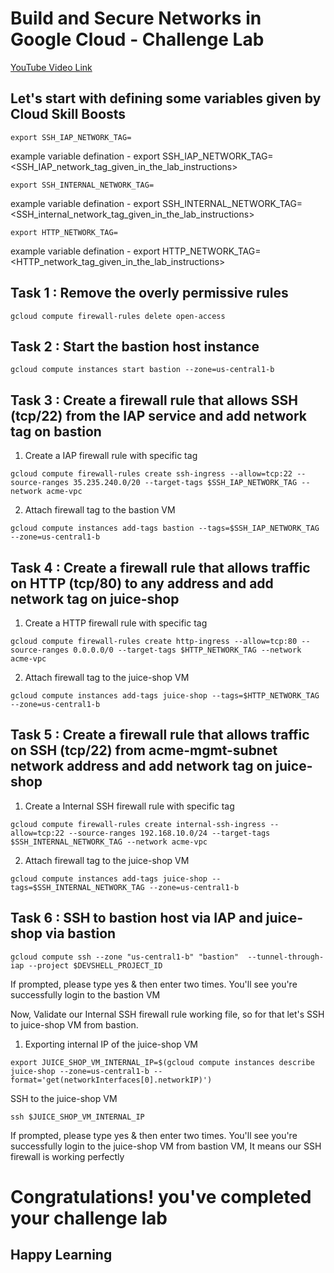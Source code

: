 # Build and Secure Networks in Google Cloud - Challenge Lab

[YouTube Video Link](https://youtu.be/ZdZ3SiarZrs)

## Let's start with defining some variables given by Cloud Skill Boosts

```
export SSH_IAP_NETWORK_TAG=
```
example variable defination - export SSH_IAP_NETWORK_TAG=<SSH_IAP_network_tag_given_in_the_lab_instructions> 
```
export SSH_INTERNAL_NETWORK_TAG=
```
example variable defination - export SSH_INTERNAL_NETWORK_TAG=<SSH_internal_network_tag_given_in_the_lab_instructions>
  
```
export HTTP_NETWORK_TAG=
```
example variable defination - export HTTP_NETWORK_TAG=<HTTP_network_tag_given_in_the_lab_instructions>



## Task 1 : Remove the overly permissive rules
```
gcloud compute firewall-rules delete open-access
```

## Task 2 : Start the bastion host instance
```
gcloud compute instances start bastion --zone=us-central1-b
```

## Task 3 : Create a firewall rule that allows SSH (tcp/22) from the IAP service and add network tag on bastion

1. Create a IAP firewall rule with specific tag
```
gcloud compute firewall-rules create ssh-ingress --allow=tcp:22 --source-ranges 35.235.240.0/20 --target-tags $SSH_IAP_NETWORK_TAG --network acme-vpc
```
2. Attach firewall tag to the bastion VM
```
gcloud compute instances add-tags bastion --tags=$SSH_IAP_NETWORK_TAG --zone=us-central1-b
```

## Task 4 : Create a firewall rule that allows traffic on HTTP (tcp/80) to any address and add network tag on juice-shop

1. Create a HTTP firewall rule with specific tag
```
gcloud compute firewall-rules create http-ingress --allow=tcp:80 --source-ranges 0.0.0.0/0 --target-tags $HTTP_NETWORK_TAG --network acme-vpc
```
2. Attach firewall tag to the juice-shop VM
```
gcloud compute instances add-tags juice-shop --tags=$HTTP_NETWORK_TAG --zone=us-central1-b
```

## Task 5 : Create a firewall rule that allows traffic on SSH (tcp/22) from acme-mgmt-subnet network address and add network tag on juice-shop

1. Create a Internal SSH firewall rule with specific tag
```
gcloud compute firewall-rules create internal-ssh-ingress --allow=tcp:22 --source-ranges 192.168.10.0/24 --target-tags $SSH_INTERNAL_NETWORK_TAG --network acme-vpc
```
2. Attach firewall tag to the juice-shop VM
```
gcloud compute instances add-tags juice-shop --tags=$SSH_INTERNAL_NETWORK_TAG --zone=us-central1-b
```

## Task 6 : SSH to bastion host via IAP and juice-shop via bastion
```
gcloud compute ssh --zone "us-central1-b" "bastion"  --tunnel-through-iap --project $DEVSHELL_PROJECT_ID
```
If prompted, please type yes & then enter two times. You'll see you're successfully login to the bastion VM

Now, Validate our Internal SSH firewall rule working file, so for that let's SSH to juice-shop VM from bastion.

1. Exporting internal IP of the juice-shop VM
```
export JUICE_SHOP_VM_INTERNAL_IP=$(gcloud compute instances describe juice-shop --zone=us-central1-b --format='get(networkInterfaces[0].networkIP)')
```
SSH to the juice-shop VM
```
ssh $JUICE_SHOP_VM_INTERNAL_IP
```
If prompted, please type yes & then enter two times. You'll see you're successfully login to the juice-shop VM from bastion VM, It means our SSH
firewall is working perfectly

# Congratulations! you've completed your challenge lab
## Happy Learning
